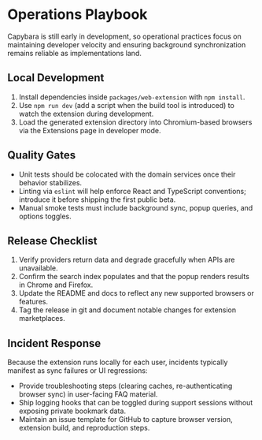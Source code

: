 # Operations Playbook

Capybara is still early in development, so operational practices focus on maintaining developer velocity and ensuring background synchronization remains reliable as implementations land.

## Local Development

1. Install dependencies inside `packages/web-extension` with `npm install`.
2. Use `npm run dev` (add a script when the build tool is introduced) to watch the extension during development.
3. Load the generated extension directory into Chromium-based browsers via the Extensions page in developer mode.

## Quality Gates

- Unit tests should be colocated with the domain services once their behavior stabilizes.
- Linting via `eslint` will help enforce React and TypeScript conventions; introduce it before shipping the first public beta.
- Manual smoke tests must include background sync, popup queries, and options toggles.

## Release Checklist

1. Verify providers return data and degrade gracefully when APIs are unavailable.
2. Confirm the search index populates and that the popup renders results in Chrome and Firefox.
3. Update the README and docs to reflect any new supported browsers or features.
4. Tag the release in git and document notable changes for extension marketplaces.

## Incident Response

Because the extension runs locally for each user, incidents typically manifest as sync failures or UI regressions:

- Provide troubleshooting steps (clearing caches, re-authenticating browser sync) in user-facing FAQ material.
- Ship logging hooks that can be toggled during support sessions without exposing private bookmark data.
- Maintain an issue template for GitHub to capture browser version, extension build, and reproduction steps.

